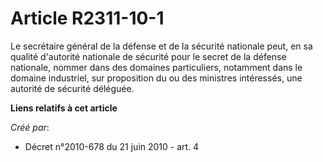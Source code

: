 # Article R2311-10-1

Le secrétaire général de la défense et de la sécurité nationale peut, en sa qualité d'autorité nationale de sécurité pour le
secret de la défense nationale, nommer dans des domaines particuliers, notamment dans le domaine industriel, sur proposition
du ou des ministres intéressés, une autorité de sécurité déléguée.

**Liens relatifs à cet article**

_Créé par_:

  - Décret n°2010-678 du 21 juin 2010 - art. 4

